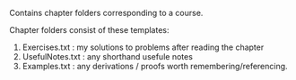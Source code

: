 Contains chapter folders corresponding to a course.

Chapter folders consist of these templates:

1. Exercises.txt : my solutions to problems after reading the chapter
2. UsefulNotes.txt : any shorthand usefule notes
3. Examples.txt : any derivations / proofs worth remembering/referencing.
